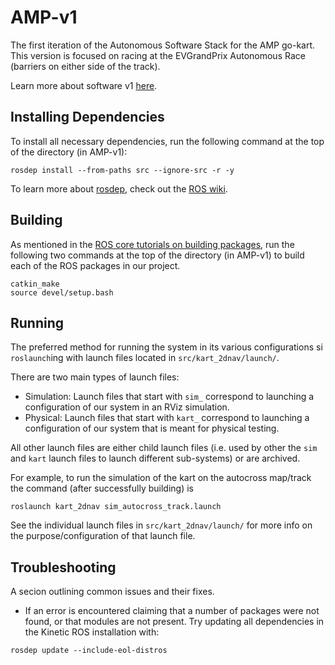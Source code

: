 # AMP-v1
The first iteration of the Autonomous Software Stack for the AMP go-kart. This version is focused on racing at the EVGrandPrix Autonomous Race (barriers on either side of the track).

Learn more about software v1 [here](https://drive.google.com/file/d/1K5XBHzRQoebuGRryKY5umeLOhvQEEuj8/view?usp=sharing).

## Installing Dependencies
To install all necessary dependencies, run the following command at the top of the directory (in AMP-v1):
```
rosdep install --from-paths src --ignore-src -r -y
```
To learn more about [rosdep](http://wiki.ros.org/rosdep), check out the [ROS wiki](http://wiki.ros.org/rosdep).

## Building
As mentioned in the [ROS core tutorials on building packages](http://wiki.ros.org/ROS/Tutorials/BuildingPackages), run the following two commands at the top of the directory (in AMP-v1) to build each of the ROS packages in our project.
```
catkin_make
source devel/setup.bash
```

## Running
The preferred method for running the system in its various configurations si `roslaunch`ing with launch files located in `src/kart_2dnav/launch/`. 

There are two main types of launch files:
* Simulation: Launch files that start with `sim_` correspond to launching a configuration of our system in an RViz simulation.
* Physical: Launch files that start with `kart_` correspond to launching a configuration of our system that is meant for physical testing. 

All other launch files are either child launch files (i.e. used by other the `sim` and `kart` launch files to launch different sub-systems) or are archived.

For example, to run the simulation of the kart on the autocross map/track the command (after successfully building) is 
```
roslaunch kart_2dnav sim_autocross_track.launch
```

See the individual launch files in  `src/kart_2dnav/launch/` for more info on the purpose/configuration of that launch file.

## Troubleshooting
A secion outlining common issues and their fixes.
* If an error is encountered claiming that a number of packages were not found, or that modules are not present. Try updating all dependencies in the Kinetic ROS installation with:
```
rosdep update --include-eol-distros
```
